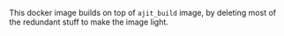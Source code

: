 This docker image builds on top of `ajit_build` image,
by deleting most of the redundant stuff to make
the image light.
